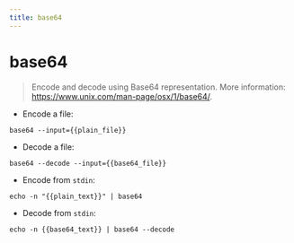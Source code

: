 ```yaml
---
title: base64
---
```

# base64

> Encode and decode using Base64 representation.
> More information: <https://www.unix.com/man-page/osx/1/base64/>.

- Encode a file:

`base64 --input={{plain_file}}`

- Decode a file:

`base64 --decode --input={{base64_file}}`

- Encode from `stdin`:

`echo -n "{{plain_text}}" | base64`

- Decode from `stdin`:

`echo -n {{base64_text}} | base64 --decode`
